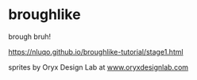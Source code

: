 # broughlike

brough bruh!

https://nluqo.github.io/broughlike-tutorial/stage1.html


sprites by Oryx Design Lab at www.oryxdesignlab.com
